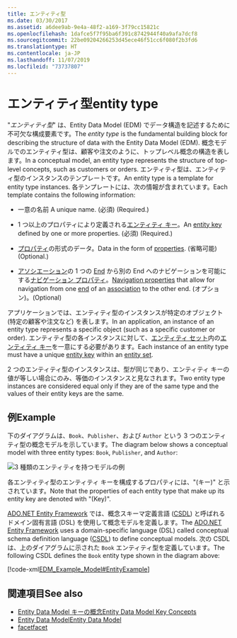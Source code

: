 ```yaml
---
title: エンティティ型
ms.date: 03/30/2017
ms.assetid: a6dee9ab-9e4a-48f2-a169-3f79cc15821c
ms.openlocfilehash: 1dafce5f7f95ba6f391c8742944f40a9afa7dcf8
ms.sourcegitcommit: 22be09204266253d45ece46f51cc6f080f2b3fd6
ms.translationtype: HT
ms.contentlocale: ja-JP
ms.lasthandoff: 11/07/2019
ms.locfileid: "73737807"
---
```

# <a name="entity-type"></a><span data-ttu-id="9dac9-102">エンティティ型</span><span class="sxs-lookup"><span data-stu-id="9dac9-102">entity type</span></span>
<span data-ttu-id="9dac9-103">"*エンティティ型*" は、Entity Data Model (EDM) でデータ構造を記述するために不可欠な構成要素です。</span><span class="sxs-lookup"><span data-stu-id="9dac9-103">The *entity type* is the fundamental building block for describing the structure of data with the Entity Data Model (EDM).</span></span> <span data-ttu-id="9dac9-104">概念モデルでのエンティティ型は、顧客や注文のように、トップレベル概念の構造を表します。</span><span class="sxs-lookup"><span data-stu-id="9dac9-104">In a conceptual model, an entity type represents the structure of top-level concepts, such as customers or orders.</span></span> <span data-ttu-id="9dac9-105">エンティティ型は、エンティティ型のインスタンスのテンプレートです。</span><span class="sxs-lookup"><span data-stu-id="9dac9-105">An entity type is a template for entity type instances.</span></span> <span data-ttu-id="9dac9-106">各テンプレートには、次の情報が含まれています。</span><span class="sxs-lookup"><span data-stu-id="9dac9-106">Each template contains the following information:</span></span>  
  
- <span data-ttu-id="9dac9-107">一意の名前 </span><span class="sxs-lookup"><span data-stu-id="9dac9-107">A unique name.</span></span> <span data-ttu-id="9dac9-108">(必須) </span><span class="sxs-lookup"><span data-stu-id="9dac9-108">(Required.)</span></span>  
  
- <span data-ttu-id="9dac9-109">1 つ以上のプロパティにより定義される[エンティティ キー](entity-key.md)。</span><span class="sxs-lookup"><span data-stu-id="9dac9-109">An [entity key](entity-key.md) defined by one or more properties.</span></span> <span data-ttu-id="9dac9-110">(必須) </span><span class="sxs-lookup"><span data-stu-id="9dac9-110">(Required.)</span></span>  
  
- <span data-ttu-id="9dac9-111">[プロパティ](property.md)の形式のデータ。</span><span class="sxs-lookup"><span data-stu-id="9dac9-111">Data in the form of [properties](property.md).</span></span> <span data-ttu-id="9dac9-112">(省略可能) </span><span class="sxs-lookup"><span data-stu-id="9dac9-112">(Optional.)</span></span>  
  
- <span data-ttu-id="9dac9-113">[アソシエーション](association-type.md)の 1 つの [End](association-end.md) から別の End へのナビゲーションを可能にする[ナビゲーション プロパティ](navigation-property.md)。</span><span class="sxs-lookup"><span data-stu-id="9dac9-113">[Navigation properties](navigation-property.md) that allow for navigation from one [end](association-end.md) of an [association](association-type.md) to the other end.</span></span> <span data-ttu-id="9dac9-114">(オプション)。</span><span class="sxs-lookup"><span data-stu-id="9dac9-114">(Optional)</span></span>  
  
 <span data-ttu-id="9dac9-115">アプリケーションでは、エンティティ型のインスタンスが特定のオブジェクト (特定の顧客や注文など) を表します。</span><span class="sxs-lookup"><span data-stu-id="9dac9-115">In an application, an instance of an entity type represents a specific object (such as a specific customer or order).</span></span> <span data-ttu-id="9dac9-116">エンティティ型の各インスタンスに対して、[エンティティ セット](entity-set.md)内の[エンティティ キー](entity-key.md)を一意にする必要があります。</span><span class="sxs-lookup"><span data-stu-id="9dac9-116">Each instance of an entity type must have a unique [entity key](entity-key.md) within an [entity set](entity-set.md).</span></span>  
  
 <span data-ttu-id="9dac9-117">2 つのエンティティ型のインスタンスは、型が同じであり、エンティティ キーの値が等しい場合にのみ、等価のインスタンスと見なされます。</span><span class="sxs-lookup"><span data-stu-id="9dac9-117">Two entity type instances are considered equal only if they are of the same type and the values of their entity keys are the same.</span></span>  
  
## <a name="example"></a><span data-ttu-id="9dac9-118">例</span><span class="sxs-lookup"><span data-stu-id="9dac9-118">Example</span></span>  
 <span data-ttu-id="9dac9-119">下のダイアグラムは、`Book`、`Publisher`、および `Author` という 3 つのエンティティ型の概念モデルを示しています。</span><span class="sxs-lookup"><span data-stu-id="9dac9-119">The diagram below shows a conceptual model with three entity types: `Book`, `Publisher`, and `Author`:</span></span>  
  
 ![3 種類のエンティティを持つモデルの例](./media/entity-type/example-model-three-entity-types.gif)  
  
 <span data-ttu-id="9dac9-121">各エンティティ型のエンティティ キーを構成するプロパティには、"(キー)" と示されています。</span><span class="sxs-lookup"><span data-stu-id="9dac9-121">Note that the properties of each entity type that make up its entity key are denoted with "(Key)".</span></span>  
  
 <span data-ttu-id="9dac9-122">[ADO.NET Entity Framework](./ef/index.md) では、概念スキーマ定義言語 ([CSDL](/ef/ef6/modeling/designer/advanced/edmx/csdl-spec)) と呼ばれるドメイン固有言語 (DSL) を使用して概念モデルを定義します。</span><span class="sxs-lookup"><span data-stu-id="9dac9-122">The [ADO.NET Entity Framework](./ef/index.md) uses a domain-specific language (DSL) called conceptual schema definition language ([CSDL](/ef/ef6/modeling/designer/advanced/edmx/csdl-spec)) to define conceptual models.</span></span> <span data-ttu-id="9dac9-123">次の CSDL は、上のダイアグラムに示された `Book` エンティティ型を定義しています。</span><span class="sxs-lookup"><span data-stu-id="9dac9-123">The following CSDL defines the `Book` entity type shown in the diagram above:</span></span>  
  
 [!code-xml[EDM_Example_Model#EntityExample](../../../../samples/snippets/xml/VS_Snippets_Data/edm_example_model/xml/books.edmx#entityexample)]  
  
## <a name="see-also"></a><span data-ttu-id="9dac9-124">関連項目</span><span class="sxs-lookup"><span data-stu-id="9dac9-124">See also</span></span>

- [<span data-ttu-id="9dac9-125">Entity Data Model キーの概念</span><span class="sxs-lookup"><span data-stu-id="9dac9-125">Entity Data Model Key Concepts</span></span>](entity-data-model-key-concepts.md)
- [<span data-ttu-id="9dac9-126">Entity Data Model</span><span class="sxs-lookup"><span data-stu-id="9dac9-126">Entity Data Model</span></span>](entity-data-model.md)
- [<span data-ttu-id="9dac9-127">facet</span><span class="sxs-lookup"><span data-stu-id="9dac9-127">facet</span></span>](facet.md)
